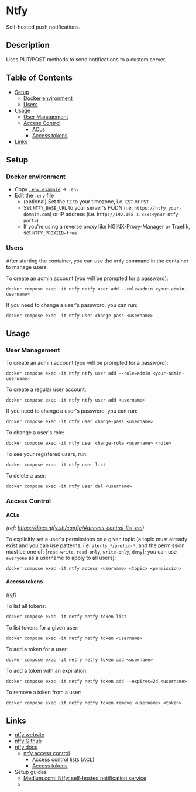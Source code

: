 # Ntfy <!-- omit in toc -->

Self-hosted push notifications.

## Description <!-- omit in toc -->

Uses PUT/POST methods to send notifications to a custom server.

## Table of Contents <!-- omit in toc -->

- [Setup](#setup)
  - [Docker environment](#docker-environment)
  - [Users](#users)
- [Usage](#usage)
  - [User Management](#user-management)
  - [Access Control](#access-control)
    - [ACLs](#acls)
    - [Access tokens](#access-tokens)
- [Links](#links)

## Setup

### Docker environment

- Copy [`.env.example`](./.env.example) -> `.env`
- Edit the `.env` file
  - (optional) Set the `TZ` to your timezone, i.e. `EST` or `PST`
  - Set `NTFY_BASE_URL` to your server's FQDN (i.e. `https://ntfy.your-domain.com`) or IP address (i.e. `http://192.168.1.xxx:<your-ntfy-port>`)
  - If you're using a reverse proxy like NGINX-Proxy-Manager or Traefik, set `NTFY_PROXIED=true`

### Users

After starting the container, you can use the `ntfy` command in the container to manage users.

To create an admin account (you will be prompted for a password):

```shell
docker compose exec -it ntfy netfy user add --role=admin <your-admin-username>
```

If you need to change a user's password, you can run:

```shell
docker compose exec -it ntfy user change-pass <username>
```

## Usage

### User Management

To create an admin account (you will be prompted for a password):

```shell
docker compose exec -it ntfy ntfy user add --role=admin <your-admin-username>
```

To create a regular user account:

```shell
docker compose exec -it ntfy ntfy user add <username>
```

If you need to change a user's password, you can run:

```shell
docker compose exec -it ntfy user change-pass <username>
```

To change a user's role:

```shell
docker compose exec -it ntfy user change-role <username> <role>
```

To see your registered users, run:

```shell
docker compose exec -it ntfy user list
```

To delete a user:

```shell
docker compose exec -it ntfy user del <username>
```

### Access Control

#### ACLs

*(ref: https://docs.ntfy.sh/config/#access-control-list-acl)*

To explicitly set a user's permissions on a given topic (a topic must already exist and you can use patterns, i.e. `alerts_*`/`prefix-*`, and the permission must be one of: [`read-write`, `read-only`, `write-only`, `deny`]; you can use `everyone` as a username to apply to all users):

```shell
docker compose exec -it ntfy access <username> <topic> <permission>
```

#### Access tokens

*([ref](https://docs.ntfy.sh/config/#access-tokens))*

To list all tokens:

```shell
docker compose exec -it netfy netfy token list
```

To list tokens for a given user:

```shell
docker compose exec -it netfy netfy token <username>
```

To add a token for a user:

```shell
docker compose exec -it netfy netfy token add <username>
```

To add a token with an expiration:

```shell
docker compose exec -it netfy netfy token add --expires=2d <username>
```

To remove a token from a user:

```shell
docker compose exec -it netfy netfy token remove <username> <token>
```

## Links

- [ntfy website](https://ntfy.sh)
- [ntfy Github](https://github.com/binwiederhier/ntfy)
- [ntfy docs](https://docs.ntfy.sh)
  - [ntfy access control](https://docs.ntfy.sh/config/#access-control)
    - [Access control lists (ACL)](https://docs.ntfy.sh/config/#access-control-list-acl)
    - [Access tokens](https://docs.ntfy.sh/config/#access-tokens)
- Setup guides
  - [Medium.com: Ntfy: self-hosted notification service](https://medium.com/@williamdonze/ntfy-self-hosted-notification-service-0f3eada6e657)
  - 